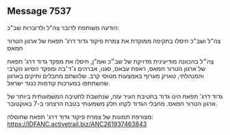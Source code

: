 ## Message 7537

הודעה משותפת לדובר צה"ל ולדוברות שב"כ:

צה"ל ושב"כ חיסלו בתקיפה ממוקדת את צמרת פיקוד גדוד דרג' תפאח של ארגון הטרור חמאס

צה״ל בהכוונה מודיעינית מדויקת של שב״כ ואמ"ן, חיסלו את מפקד גדוד דרג' תפאח של ארגון הטרור חמאס, ראפת עבאס, סגנו, אברהים ג׳ד׳בה ומפקד הסיוע הקרבי והמנהלתי, טארק מערוף באמצעות מטוסי קרב. שלושתם מחבלים ותיקים בארגון שהשתתפו במערכות קודמות כנגד ישראל. 

גדוד דרג' תפאח הינו גדוד בחטיבת העיר עזה, שנחשבת לחטיבה המשמעותית ביותר של ארגון הטרור חמאס. מחבלי הגדוד לקחו חלק משמעותי בטבח הרצחני ב-7 באוקטובר. 

מצורפת תמונות של צמרת פיקוד גדוד דרג' תפאח שחוסלה: https://IDFANC.activetrail.biz/ANC261937463843

